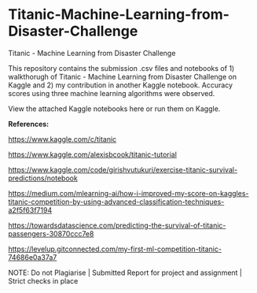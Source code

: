 # Titanic-Machine-Learning-from-Disaster-Challenge
Titanic - Machine Learning from Disaster Challenge

This repository contains the submission .csv files and notebooks of 1) walkthorugh of Titanic - Machine Learning from Disaster Challenge on Kaggle and 2) my contribution in another Kaggle notebook. Accuracy scores using three machine learning algorithms were observed.

View the attached Kaggle notebooks here or run them on Kaggle.

**References:**

https://www.kaggle.com/c/titanic

https://www.kaggle.com/alexisbcook/titanic-tutorial

https://www.kaggle.com/code/girishvutukuri/exercise-titanic-survival-predictions/notebook

https://medium.com/mlearning-ai/how-i-improved-my-score-on-kaggles-titanic-competition-by-using-advanced-classification-techniques-a2f5f63f7194

https://towardsdatascience.com/predicting-the-survival-of-titanic-passengers-30870ccc7e8

https://levelup.gitconnected.com/my-first-ml-competition-titanic-74686e0a37a7

NOTE: Do not Plagiarise | Submitted Report for project and assignment | Strict checks in place
